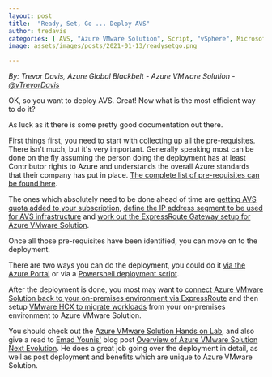 ```yaml
---
layout: post
title:  "Ready, Set, Go ... Deploy AVS"
author: tredavis
categories: [ AVS, "Azure VMware Solution", Script, "vSphere", Microsoft, Azure, Lab]
image: assets/images/posts/2021-01-13/readysetgo.png

---
```


*By: Trevor Davis, Azure Global Blackbelt - Azure VMware Solution - [@vTrevorDavis](https://twitter.com/vtrevordavis)*

OK, so you want to deploy AVS.  Great!  Now what is the most efficient way to do it?  

As luck as it there is some pretty good documentation out there.  

First things first, you need to start with collecting up all the pre-requisites.  There isn't much, but it's very important.  Generally speaking most can be done on the fly assuming the person doing the deployment has at least Contributor rights to Azure and understands the overall Azure standards that their company has put in place.  [The complete list of pre-requisites can be found here](https://docs.microsoft.com/en-us/azure/azure-vmware/production-ready-deployment-steps).

The ones which absolutely need to be done ahead of time are [getting AVS quota added to your subscription](https://docs.microsoft.com/en-us/azure/azure-vmware/enable-azure-vmware-solution), [define the IP address segment to be used for AVS infrastructure](https://docs.microsoft.com/en-us/azure/azure-vmware/production-ready-deployment-steps#ip-address-segment) and [work out the ExpressRoute Gateway setup for Azure VMware Solution](https://docs.microsoft.com/en-us/azure/azure-vmware/production-ready-deployment-steps#azure-virtual-network-to-attach-azure-vmware-solution).

Once all those pre-requisites have been identified, you can move on to the deployment.  

There are two ways you can do the deployment, you could do it [via the Azure Portal](https://docs.microsoft.com/en-us/azure/azure-vmware/deploy-azure-vmware-solution) or via a [Powershell deployment script](https://avs.ms/avspcdeployscript/).

After the deployment is done, you most may want to [connect Azure VMware Solution back to your on-premises environment via ExpressRoute](https://docs.microsoft.com/en-us/azure/azure-vmware/azure-vmware-solution-on-premises) and then setup [VMware HCX to migrate workloads](https://docs.microsoft.com/en-us/azure/azure-vmware/tutorial-deploy-vmware-hcx) from your on-premises environment to Azure VMware Solution.  

You should check out the [Azure VMware Solution Hands on Lab](https://my.vmware.com/web/vmware/evalcenter?p=azure-sol-hol-lightning-21), and also give a read to [Emad Younis'](https://twitter.com/emad_younis) blog post [Overview of Azure VMware Solution Next Evolution](https://emadyounis.com/overview-of-azure-vmware-solution-next-evolution/).  He does a great job going over the deployment in detail, as well as post deployment and benefits which are unique to Azure VMware Solution.
